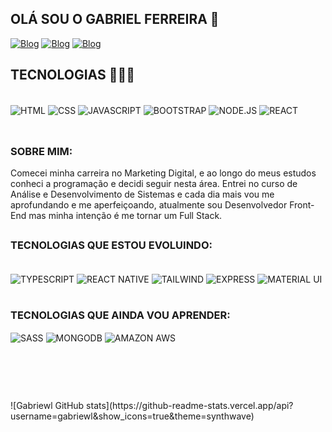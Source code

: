 
## OLÁ SOU O GABRIEL FERREIRA 👋

[![Blog](https://img.shields.io/badge/GitHub-100000?style=for-the-badge&logo=github&logoColor=white)](https://github.com/gabriewl)
[![Blog](https://img.shields.io/badge/Instagram-E4405F?style=for-the-badge&logo=instagram&logoColor=white)](https://www.instagram.com/gabriewl.f7/)
[![Blog](https://img.shields.io/badge/LinkedIn-0077B5?style=for-the-badge&logo=linkedin&logoColor=white)](https://www.linkedin.com/in/joãogabrielferreiraleite/)

## TECNOLOGIAS 👨🏻‍💻

<div style="display: inline_block">  <br/>
<img align="center" alt="HTML" src="https://img.shields.io/badge/HTML5-E34F26?style=for-the-badge&logo=html5&logoColor=white"/>
<img align="center" alt="CSS" src="https://img.shields.io/badge/CSS3-1572B6?style=for-the-badge&logo=css3&logoColor=white"/>
<img align="center" alt="JAVASCRIPT" src="https://img.shields.io/badge/JavaScript-F7DF1E?style=for-the-badge&logo=javascript&logoColor=black"/>
<img align="center" alt="BOOTSTRAP" src="https://img.shields.io/badge/Bootstrap-563D7C?style=for-the-badge&logo=bootstrap&logoColor=white"/>
<img align="center" alt="NODE.JS" src="https://img.shields.io/badge/Node.js-43853D?style=for-the-badge&logo=node.js&logoColor=white"/>
<img align="center" alt="REACT" src="https://img.shields.io/badge/React-20232A?style=for-the-badge&logo=react&logoColor=61DAFB"/>
</div> <br/>

##
### SOBRE MIM:

Comecei minha carreira no Marketing Digital, e ao longo do meus estudos conheci a programação e decidi seguir nesta área. Entrei no curso de Análise e Desenvolvimento de Sistemas e cada dia mais vou me aprofundando e me aperfeiçoando, atualmente sou Desenvolvedor Front-End mas minha intenção é me tornar um Full Stack.
##

### TECNOLOGIAS QUE ESTOU EVOLUINDO:

<div style="display: inline_block">  <br/>
<img align="center" alt="TYPESCRIPT" src="https://img.shields.io/badge/TypeScript-007ACC?style=for-the-badge&logo=typescript&logoColor=white"/>
<img align="center" alt="REACT NATIVE" src="https://img.shields.io/badge/React_Native-20232A?style=for-the-badge&logo=react&logoColor=61DAFB"/>
<img align="center" alt="TAILWIND" src="https://img.shields.io/badge/Tailwind_CSS-38B2AC?style=for-the-badge&logo=tailwind-css&logoColor=white"/>
<img align="center" alt="EXPRESS" src="https://img.shields.io/badge/Express.js-404D59?style=for-the-badge&logo=express-css&logoColor=white"/>
<img align="center" alt="MATERIAL UI" src="https://img.shields.io/badge/Material--UI-0081CB?style=for-the-badge&logo=material-ui&logoColor=white"/>

<br/>
<br/>

### TECNOLOGIAS QUE AINDA VOU APRENDER:

<img align="center" alt="SASS" src="https://img.shields.io/badge/Sass-CC6699?style=for-the-badge&logo=sass&logoColor=white">
<img align="center" alt="MONGODB" src="https://img.shields.io/badge/MongoDB-4EA94B?style=for-the-badge&logo=mongodb&logoColor=white"/>
<img align="center" alt="AMAZON AWS" src="https://img.shields.io/badge/Amazon_AWS-232F3E?style=for-the-badge&logo=amazon-aws&logoColor=white"/>
</div> <br/>
<br/>

#

<br/>
![Gabriewl GitHub stats](https://github-readme-stats.vercel.app/api?username=gabriewl&show_icons=true&theme=synthwave)
